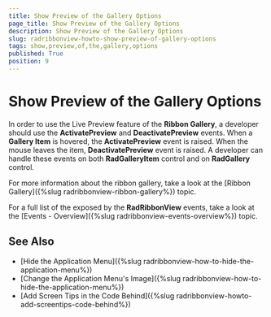 ```yaml
---
title: Show Preview of the Gallery Options
page_title: Show Preview of the Gallery Options
description: Show Preview of the Gallery Options
slug: radribbonview-howto-show-preview-of-gallery-options
tags: show,preview,of,the,gallery,options
published: True
position: 9
---
```


# Show Preview of the Gallery Options

In order to use the Live Preview feature of the __Ribbon Gallery__, a developer should use the __ActivatePreview__ and __DeactivatePreview__ events. When a __Gallery Item__ is hovered, the __ActivatePreview__ event is raised. When the mouse leaves the item, __DeactivatePreview__ event is raised. A developer can handle these events on both __RadGalleryItem__ control and on __RadGallery__ control.

For more information about the ribbon gallery, take a look at the [Ribbon Gallery]({%slug radribbonview-ribbon-gallery%}) topic.		

For a full list of the exposed by the __RadRibbonView__ events, take a look at the [Events - Overview]({%slug radribbonview-events-overview%}) topic.		

## See Also
 * [Hide the Application Menu]({%slug radribbonview-how-to-hide-the-application-menu%})
 * [Change the Application Menu's Image]({%slug radribbonview-how-to-hide-the-application-menu%})
 * [Add Screen Tips in the Code Behind]({%slug radribbonview-howto-add-screentips-code-behind%})
